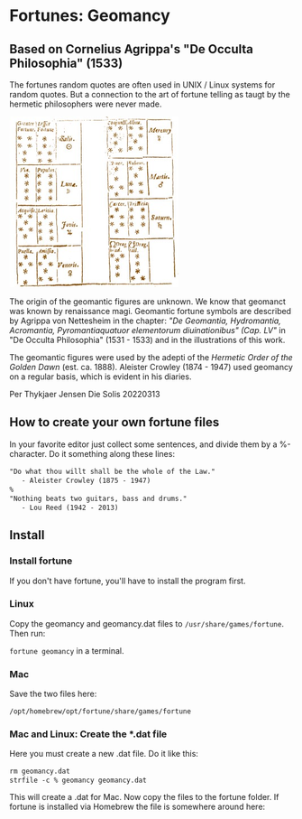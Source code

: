 # Fortunes: Geomancy

## Based on Cornelius Agrippa's "De Occulta Philosophia" (1533)

The fortunes random quotes are often used in UNIX / Linux systems for random quotes. But a connection to the art of fortune telling as taugt by the hermetic philosophers were never made.

![Agrippa's Geomantic Figures](figuresplanetaryrulers.jpg)

The origin of the geomantic figures are unknown. We know that geomanct was known by renaissance magi. Geomantic fortune symbols are described by Agrippa von Nettesheim in the chapter: *"De Geomantia, Hydromantia, Acromantia, Pyromantiaquatuor elementorum diuinationibus" (Cap. LV"* in "De Occulta Philosophia" (1531 - 1533) and in the illustrations of this work.

The geomantic figures were used by the adepti of the *Hermetic Order of the Golden Dawn* (est. ca. 1888). Aleister Crowley (1874 - 1947) used geomancy on a regular basis, which is evident in his diaries.

Per Thykjaer Jensen
Die Solis 20220313

## How to create your own fortune files

In your favorite editor just collect some sentences, and divide them by a %-character. Do it something along these lines:

~~~~
"Do what thou willt shall be the whole of the Law."
   - Aleister Crowley (1875 - 1947)
%
"Nothing beats two guitars, bass and drums."
   - Lou Reed (1942 - 2013)
~~~~



## Install

### Install fortune

If you don't have fortune, you'll have to install the program first. 

### Linux

Copy the geomancy and geomancy.dat files to `/usr/share/games/fortune`. Then run:

`fortune geomancy` in a terminal. 

### Mac

Save the two files here:

~~~~~
/opt/homebrew/opt/fortune/share/games/fortune
~~~~~

### Mac and Linux: Create the *.dat file

Here you must create a new .dat file. Do it like this:

~~~~~
rm geomancy.dat
strfile -c % geomancy geomancy.dat
~~~~~

This will create a .dat for Mac. Now copy the files to the fortune folder. If fortune is installed via Homebrew the file is somewhere around here: